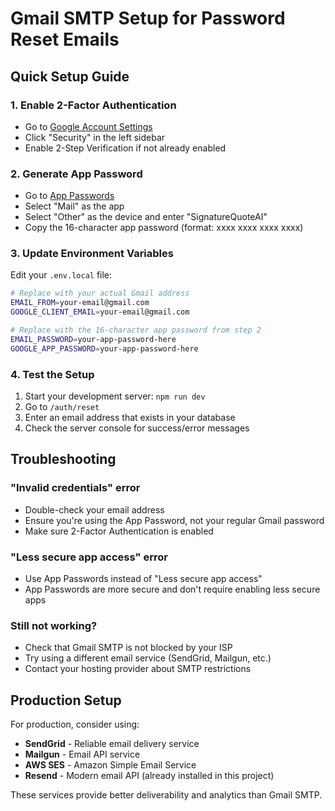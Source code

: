 # Gmail SMTP Setup for Password Reset Emails

## Quick Setup Guide

### 1. Enable 2-Factor Authentication
- Go to [Google Account Settings](https://myaccount.google.com/)
- Click "Security" in the left sidebar
- Enable 2-Step Verification if not already enabled

### 2. Generate App Password
- Go to [App Passwords](https://myaccount.google.com/apppasswords)
- Select "Mail" as the app
- Select "Other" as the device and enter "SignatureQuoteAI"
- Copy the 16-character app password (format: xxxx xxxx xxxx xxxx)

### 3. Update Environment Variables
Edit your `.env.local` file:

```bash
# Replace with your actual Gmail address
EMAIL_FROM=your-email@gmail.com
GOOGLE_CLIENT_EMAIL=your-email@gmail.com

# Replace with the 16-character app password from step 2
EMAIL_PASSWORD=your-app-password-here
GOOGLE_APP_PASSWORD=your-app-password-here
```

### 4. Test the Setup
1. Start your development server: `npm run dev`
2. Go to `/auth/reset`
3. Enter an email address that exists in your database
4. Check the server console for success/error messages

## Troubleshooting

### "Invalid credentials" error
- Double-check your email address
- Ensure you're using the App Password, not your regular Gmail password
- Make sure 2-Factor Authentication is enabled

### "Less secure app access" error
- Use App Passwords instead of "Less secure app access"
- App Passwords are more secure and don't require enabling less secure apps

### Still not working?
- Check that Gmail SMTP is not blocked by your ISP
- Try using a different email service (SendGrid, Mailgun, etc.)
- Contact your hosting provider about SMTP restrictions

## Production Setup

For production, consider using:
- **SendGrid** - Reliable email delivery service
- **Mailgun** - Email API service
- **AWS SES** - Amazon Simple Email Service
- **Resend** - Modern email API (already installed in this project)

These services provide better deliverability and analytics than Gmail SMTP.